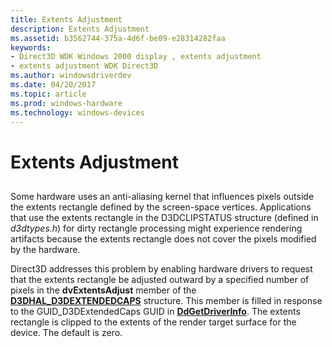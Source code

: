 ```yaml
---
title: Extents Adjustment
description: Extents Adjustment
ms.assetid: b3562744-375a-4d6f-be09-e28314282faa
keywords:
- Direct3D WDK Windows 2000 display , extents adjustment
- extents adjustment WDK Direct3D
ms.author: windowsdriverdev
ms.date: 04/20/2017
ms.topic: article
ms.prod: windows-hardware
ms.technology: windows-devices
---
```


# Extents Adjustment


## <span id="ddk_extents_adjustment_gg"></span><span id="DDK_EXTENTS_ADJUSTMENT_GG"></span>


Some hardware uses an anti-aliasing kernel that influences pixels outside the extents rectangle defined by the screen-space vertices. Applications that use the extents rectangle in the D3DCLIPSTATUS structure (defined in *d3dtypes.h*) for dirty rectangle processing might experience rendering artifacts because the extents rectangle does not cover the pixels modified by the hardware.

Direct3D addresses this problem by enabling hardware drivers to request that the extents rectangle be adjusted outward by a specified number of pixels in the **dvExtentsAdjust** member of the [**D3DHAL\_D3DEXTENDEDCAPS**](https://msdn.microsoft.com/library/windows/hardware/ff544753) structure. This member is filled in response to the GUID\_D3DExtendedCaps GUID in [**DdGetDriverInfo**](https://msdn.microsoft.com/library/windows/hardware/ff549404). The extents rectangle is clipped to the extents of the render target surface for the device. The default is zero.

 

 





